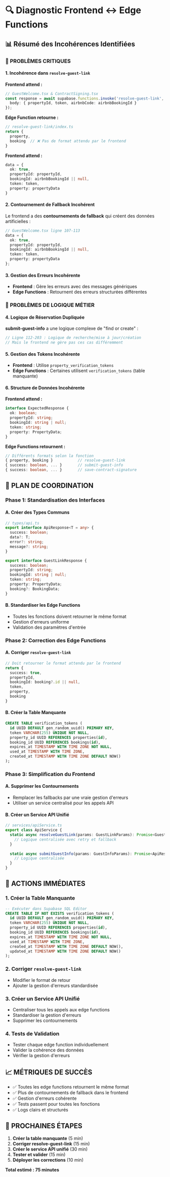 # 🔍 Diagnostic Frontend ↔ Edge Functions

## 📊 Résumé des Incohérences Identifiées

### 🚨 **PROBLÈMES CRITIQUES**

#### 1. **Incohérence dans `resolve-guest-link`**
**Frontend attend :**
```typescript
// GuestWelcome.tsx & ContractSigning.tsx
const response = await supabase.functions.invoke('resolve-guest-link', {
  body: { propertyId, token, airbnbCode: airbnbBookingId }
});
```

**Edge Function retourne :**
```typescript
// resolve-guest-link/index.ts
return {
  property,
  booking  // ❌ Pas de format attendu par le frontend
}
```

**Frontend attend :**
```typescript
data = {
  ok: true,
  propertyId: propertyId,
  bookingId: airbnbBookingId || null,
  token: token,
  property: propertyData
}
```

#### 2. **Contournement de Fallback Incohérent**
Le frontend a des **contournements de fallback** qui créent des données artificielles :
```typescript
// GuestWelcome.tsx ligne 107-113
data = {
  ok: true,
  propertyId: propertyId,
  bookingId: airbnbBookingId || null,
  token: token,
  property: propertyData
};
```

#### 3. **Gestion des Erreurs Incohérente**
- **Frontend** : Gère les erreurs avec des messages génériques
- **Edge Functions** : Retournent des erreurs structurées différentes

### 🔧 **PROBLÈMES DE LOGIQUE MÉTIER**

#### 4. **Logique de Réservation Dupliquée**
**submit-guest-info** a une logique complexe de "find or create" :
```typescript
// Ligne 112-203 : Logique de recherche/mise à jour/création
// Mais le frontend ne gère pas ces cas différemment
```

#### 5. **Gestion des Tokens Incohérente**
- **Frontend** : Utilise `property_verification_tokens`
- **Edge Functions** : Certaines utilisent `verification_tokens` (table manquante)

#### 6. **Structure de Données Incohérente**
**Frontend attend :**
```typescript
interface ExpectedResponse {
  ok: boolean;
  propertyId: string;
  bookingId: string | null;
  token: string;
  property: PropertyData;
}
```

**Edge Functions retournent :**
```typescript
// Différents formats selon la fonction
{ property, booking }           // resolve-guest-link
{ success: boolean, ... }       // submit-guest-info
{ success: boolean, ... }       // save-contract-signature
```

## 🎯 **PLAN DE COORDINATION**

### Phase 1: Standardisation des Interfaces

#### A. Créer des Types Communs
```typescript
// types/api.ts
export interface ApiResponse<T = any> {
  success: boolean;
  data?: T;
  error?: string;
  message?: string;
}

export interface GuestLinkResponse {
  success: boolean;
  propertyId: string;
  bookingId: string | null;
  token: string;
  property: PropertyData;
  booking?: BookingData;
}
```

#### B. Standardiser les Edge Functions
- Toutes les fonctions doivent retourner le même format
- Gestion d'erreurs uniforme
- Validation des paramètres d'entrée

### Phase 2: Correction des Edge Functions

#### A. Corriger `resolve-guest-link`
```typescript
// Doit retourner le format attendu par le frontend
return {
  success: true,
  propertyId,
  bookingId: booking?.id || null,
  token,
  property,
  booking
}
```

#### B. Créer la Table Manquante
```sql
CREATE TABLE verification_tokens (
  id UUID DEFAULT gen_random_uuid() PRIMARY KEY,
  token VARCHAR(255) UNIQUE NOT NULL,
  property_id UUID REFERENCES properties(id),
  booking_id UUID REFERENCES bookings(id),
  expires_at TIMESTAMP WITH TIME ZONE NOT NULL,
  used_at TIMESTAMP WITH TIME ZONE,
  created_at TIMESTAMP WITH TIME ZONE DEFAULT NOW()
);
```

### Phase 3: Simplification du Frontend

#### A. Supprimer les Contournements
- Remplacer les fallbacks par une vraie gestion d'erreurs
- Utiliser un service centralisé pour les appels API

#### B. Créer un Service API Unifié
```typescript
// services/apiService.ts
export class ApiService {
  static async resolveGuestLink(params: GuestLinkParams): Promise<GuestLinkResponse> {
    // Logique centralisée avec retry et fallback
  }
  
  static async submitGuestInfo(params: GuestInfoParams): Promise<ApiResponse> {
    // Logique centralisée
  }
}
```

## 🚀 **ACTIONS IMMÉDIATES**

### 1. Créer la Table Manquante
```sql
-- Exécuter dans Supabase SQL Editor
CREATE TABLE IF NOT EXISTS verification_tokens (
  id UUID DEFAULT gen_random_uuid() PRIMARY KEY,
  token VARCHAR(255) UNIQUE NOT NULL,
  property_id UUID REFERENCES properties(id),
  booking_id UUID REFERENCES bookings(id),
  expires_at TIMESTAMP WITH TIME ZONE NOT NULL,
  used_at TIMESTAMP WITH TIME ZONE,
  created_at TIMESTAMP WITH TIME ZONE DEFAULT NOW(),
  updated_at TIMESTAMP WITH TIME ZONE DEFAULT NOW()
);
```

### 2. Corriger `resolve-guest-link`
- Modifier le format de retour
- Ajouter la gestion d'erreurs standardisée

### 3. Créer un Service API Unifié
- Centraliser tous les appels aux edge functions
- Standardiser la gestion d'erreurs
- Supprimer les contournements

### 4. Tests de Validation
- Tester chaque edge function individuellement
- Valider la cohérence des données
- Vérifier la gestion d'erreurs

## 📈 **MÉTRIQUES DE SUCCÈS**

- ✅ Toutes les edge functions retournent le même format
- ✅ Plus de contournements de fallback dans le frontend
- ✅ Gestion d'erreurs cohérente
- ✅ Tests passent pour toutes les fonctions
- ✅ Logs clairs et structurés

## 🔄 **PROCHAINES ÉTAPES**

1. **Créer la table manquante** (5 min)
2. **Corriger resolve-guest-link** (15 min)
3. **Créer le service API unifié** (30 min)
4. **Tester et valider** (15 min)
5. **Déployer les corrections** (10 min)

**Total estimé : 75 minutes**
